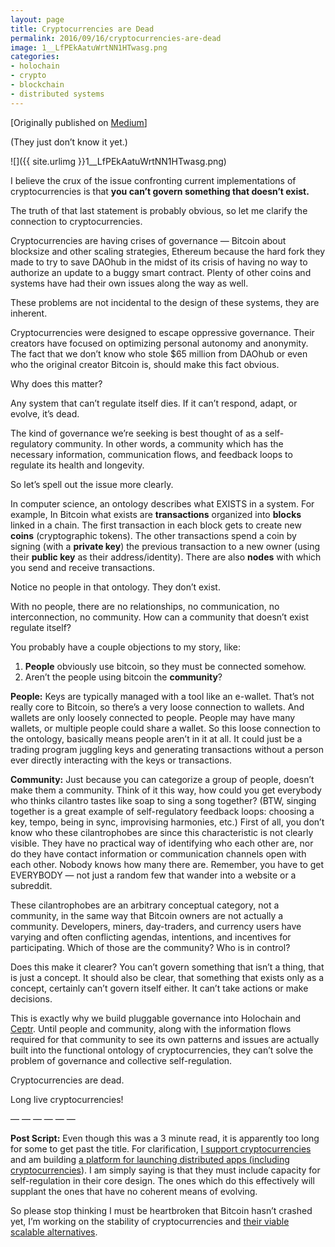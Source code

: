 ```yaml
---
layout: page
title: Cryptocurrencies are Dead
permalink: 2016/09/16/cryptocurrencies-are-dead
image: 1__LfPEkAatuWrtNN1HTwasg.png
categories:
- holochain
- crypto
- blockchain
- distributed systems
---
```

[Originally published on [Medium](https://medium.com/metacurrency-project/cryptocurrencies-are-dead-d4223154d783)]

(They just don’t know it yet.)

![]({{ site.urlimg }}1__LfPEkAatuWrtNN1HTwasg.png)

I believe the crux of the issue confronting current implementations of cryptocurrencies is that **you can’t govern something that doesn’t exist.**

The truth of that last statement is probably obvious, so let me clarify the connection to cryptocurrencies.

Cryptocurrencies are having crises of governance — Bitcoin about blocksize and other scaling strategies, Ethereum because the hard fork they made to try to save DAOhub in the midst of its crisis of having no way to authorize an update to a buggy smart contract. Plenty of other coins and systems have had their own issues along the way as well.

These problems are not incidental to the design of these systems, they are inherent.

Cryptocurrencies were designed to escape oppressive governance. Their creators have focused on optimizing personal autonomy and anonymity. The fact that we don’t know who stole $65 million from DAOhub or even who the original creator Bitcoin is, should make this fact obvious.

Why does this matter?

Any system that can’t regulate itself dies. If it can’t respond, adapt, or evolve, it’s dead.

The kind of governance we’re seeking is best thought of as a self-regulatory community. In other words, a community which has the necessary information, communication flows, and feedback loops to regulate its health and longevity.

So let’s spell out the issue more clearly.

In computer science, an ontology describes what EXISTS in a system. For example, In Bitcoin what exists are **transactions** organized into **blocks** linked in a chain. The first transaction in each block gets to create new **coins** (cryptographic tokens). The other transactions spend a coin by signing (with a **private key**) the previous transaction to a new owner (using their **public key** as their address/identity). There are also **nodes** with which you send and receive transactions.

Notice no people in that ontology. They don’t exist.

With no people, there are no relationships, no communication, no interconnection, no community. How can a community that doesn’t exist regulate itself?

You probably have a couple objections to my story, like:

1.  **People** obviously use bitcoin, so they must be connected somehow.
2.  Aren’t the people using bitcoin the **community**?

**People:** Keys are typically managed with a tool like an e-wallet. That’s not really core to Bitcoin, so there’s a very loose connection to wallets. And wallets are only loosely connected to people. People may have many wallets, or multiple people could share a wallet. So this loose connection to the ontology, basically means people aren’t in it at all. It could just be a trading program juggling keys and generating transactions without a person ever directly interacting with the keys or transactions.

**Community:** Just because you can categorize a group of people, doesn’t make them a community. Think of it this way, how could you get everybody who thinks cilantro tastes like soap to sing a song together? (BTW, singing together is a great example of self-regulatory feedback loops: choosing a key, tempo, being in sync, improvising harmonies, etc.) First of all, you don’t know who these cilantrophobes are since this characteristic is not clearly visible. They have no practical way of identifying who each other are, nor do they have contact information or communication channels open with each other. Nobody knows how many there are. Remember, you have to get EVERYBODY — not just a random few that wander into a website or a subreddit.

These cilantrophobes are an arbitrary conceptual category, not a community, in the same way that Bitcoin owners are not actually a community. Developers, miners, day-traders, and currency users have varying and often conflicting agendas, intentions, and incentives for participating. Which of those are the community? Who is in control?

Does this make it clearer? You can’t govern something that isn’t a thing, that is just a concept. It should also be clear, that something that exists only as a concept, certainly can’t govern itself either. It can’t take actions or make decisions.

This is exactly why we build pluggable governance into Holochain and [Ceptr](http://ceptr.org). Until people and community, along with the information flows required for that community to see its own patterns and issues are actually built into the functional ontology of cryptocurrencies, they can’t solve the problem of governance and collective self-regulation.

Cryptocurrencies are dead.

Long live cryptocurrencies!

— — — — — —

**Post Script:** Even though this was a 3 minute read, it is apparently too long for some to get past the title. For clarification, [I support cryptocurrencies](http://metacurrency.org) and am building [a platform for launching distributed apps (including cryptocurrencies](http://ceptr.org)). I am simply saying is that they must include capacity for self-regulation in their core design. The ones which do this effectively will supplant the ones that have no coherent means of evolving.

So please stop thinking I must be heartbroken that Bitcoin hasn’t crashed yet, I’m working on the stability of cryptocurrencies and [their viable scalable alternatives](https://medium.com/metacurrency-project/beyond-blockchain-simple-scalable-cryptocurrencies-1eb7aebac6ae).